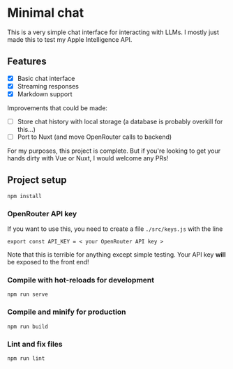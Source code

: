 # Minimal chat

This is a very simple chat interface for interacting with LLMs. I mostly just made this to test my Apple Intelligence API.

## Features
- [X] Basic chat interface
- [X] Streaming responses
- [X] Markdown support

Improvements that could be made:
- [ ] Store chat history with local storage (a database is probably overkill for this...)
- [ ] Port to Nuxt (and move OpenRouter calls to backend)

For my purposes, this project is complete. But if you're looking to get your hands dirty with Vue or Nuxt, I would welcome any PRs!

## Project setup
```
npm install
```

### OpenRouter API key
If you want to use this, you need to create a file `./src/keys.js` with the line
```
export const API_KEY = < your OpenRouter API key >
```
Note that this is terrible for anything except simple testing. Your API key **will** be exposed to the front end!

### Compile with hot-reloads for development
```
npm run serve
```

### Compile and minify for production
```
npm run build
```

### Lint and fix files
```
npm run lint
```
